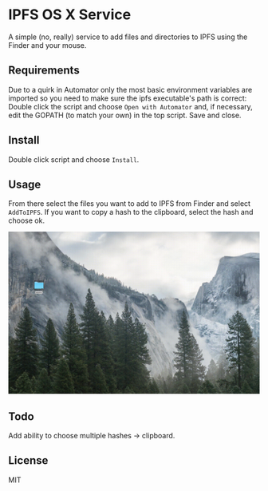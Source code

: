 # IPFS OS X Service

A simple (no, really) service to add files and directories to IPFS using the Finder and your mouse.

## Requirements

Due to a quirk in Automator only the most basic environment variables are imported so you need to make sure the ipfs executable's path is correct:
Double click the script and choose `Open with Automator` and, if necessary, edit the GOPATH (to match your own) in the top script.  Save and close.

## Install

Double click script and choose `Install`.

## Usage

From there select the files you want to add to IPFS from Finder and select  `AddToIPFS`.
If you want to copy a hash to the clipboard, select the hash and choose ok.

![](ShowOSXIPFS.gif?raw=true "IPFS OSX Service in action.")
## Todo

Add ability to choose multiple hashes -> clipboard.

## License

MIT
